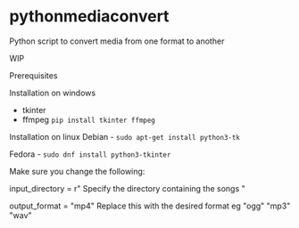# pythonmediaconvert
Python script to convert media from one format to another


WIP 

Prerequisites 

Installation on windows
- tkinter
- ffmpeg
  ```pip install tkinter ffmpeg```

Installation on linux 
Debian - ```sudo apt-get install python3-tk```

Fedora - ```sudo dnf install python3-tkinter```



Make sure you change the following: 

input_directory = r" Specify the directory containing the songs "

output_format = "mp4"  Replace this with the desired format eg "ogg" "mp3" "wav"
